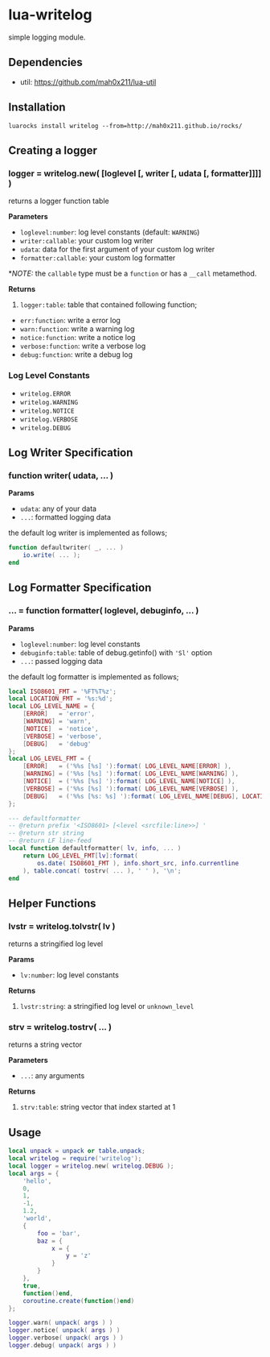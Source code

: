 # lua-writelog

simple logging module.

## Dependencies

- util: https://github.com/mah0x211/lua-util

## Installation

```
luarocks install writelog --from=http://mah0x211.github.io/rocks/
```

## Creating a logger

### logger = writelog.new( [loglevel [, writer [, udata [, formatter]]]] )

returns a logger function table

**Parameters**

- `loglevel:number`: log level constants (default: `WARNING`)
- `writer:callable`: your custom log writer
- `udata`: data for the first argument of your custom log writer
- `formatter:callable`: your custom log formatter

**NOTE:* the `callable` type must be a `function` or has a `__call` metamethod.

**Returns**

1. `logger:table`: table that contained following function;
  - `err:function`: write a error log
  - `warn:function`: write a warning log
  - `notice:function`: write a notice log
  - `verbose:function`: write a verbose log
  - `debug:function`: write a debug log


### Log Level Constants

- `writelog.ERROR`
- `writelog.WARNING`
- `writelog.NOTICE`
- `writelog.VERBOSE`
- `writelog.DEBUG`


## Log Writer Specification

### function writer( udata, ... )

**Params**

- `udata`: any of your data
- `...`: formatted logging data


the default log writer is implemented as follows;

```lua
function defaultwriter( _, ... )
    io.write( ... );
end
```


## Log Formatter Specification

### ... = function formatter( loglevel, debuginfo, ... )

**Params**

- `loglevel:number`: log level constants
- `debuginfo:table`: table of debug.getinfo() with `'Sl'` option
- `...`: passed logging data


the default log formatter is implemented as follows;

```lua
local ISO8601_FMT = '%FT%T%z';
local LOCATION_FMT = '%s:%d';
local LOG_LEVEL_NAME = {
    [ERROR]   = 'error',
    [WARNING] = 'warn',
    [NOTICE]  = 'notice',
    [VERBOSE] = 'verbose',
    [DEBUG]   = 'debug'
};
local LOG_LEVEL_FMT = {
    [ERROR]   = ('%%s [%s] '):format( LOG_LEVEL_NAME[ERROR] ),
    [WARNING] = ('%%s [%s] '):format( LOG_LEVEL_NAME[WARNING] ),
    [NOTICE]  = ('%%s [%s] '):format( LOG_LEVEL_NAME[NOTICE] ),
    [VERBOSE] = ('%%s [%s] '):format( LOG_LEVEL_NAME[VERBOSE] ),
    [DEBUG]   = ('%%s [%s: %s] '):format( LOG_LEVEL_NAME[DEBUG], LOCATION_FMT )
};

--- defaultformatter
-- @return prefix '<ISO8601> [<level <srcfile:line>>] '
-- @return str string
-- @return LF line-feed
local function defaultformatter( lv, info, ... )
    return LOG_LEVEL_FMT[lv]:format(
        os.date( ISO8601_FMT ), info.short_src, info.currentline
    ), table.concat( tostrv( ... ), ' ' ), '\n';
end
```


## Helper Functions

### lvstr = writelog.tolvstr( lv )

returns a stringified log level

**Params**

- `lv:number`: log level constants

**Returns**

1. `lvstr:string`: a stringified log level or `unknown_level`


### strv = writelog.tostrv( ... )

returns a string vector

**Parameters**

- `...`: any arguments

**Returns**

1. `strv:table`: string vector that index started at 1


## Usage

```lua
local unpack = unpack or table.unpack;
local writelog = require('writelog');
local logger = writelog.new( writelog.DEBUG );
local args = {
    'hello',
    0,
    1,
    -1,
    1.2,
    'world',
    {
        foo = 'bar',
        baz = {
            x = {
                y = 'z'
            }
        }
    },
    true,
    function()end,
    coroutine.create(function()end)
};

logger.warn( unpack( args ) )
logger.notice( unpack( args ) )
logger.verbose( unpack( args ) )
logger.debug( unpack( args ) )
```
